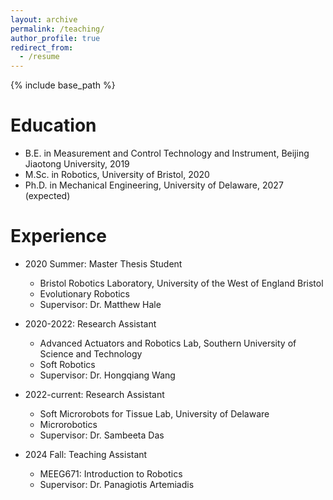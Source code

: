 ```yaml
---
layout: archive
permalink: /teaching/
author_profile: true
redirect_from:
  - /resume
---
```


{% include base_path %}

Education
======
* B.E. in Measurement and Control Technology and Instrument, Beijing Jiaotong University, 2019
* M.Sc. in Robotics, University of Bristol, 2020
* Ph.D. in Mechanical Engineering, University of Delaware, 2027 (expected)

Experience
======
* 2020 Summer: Master Thesis Student
  * Bristol Robotics Laboratory, University of the West of England Bristol
  * Evolutionary Robotics
  * Supervisor: Dr. Matthew Hale

* 2020-2022: Research Assistant
  * Advanced Actuators and Robotics Lab, Southern University of Science and Technology
  * Soft Robotics
  * Supervisor: Dr. Hongqiang Wang
 
* 2022-current: Research Assistant
  * Soft Microrobots for Tissue Lab, University of Delaware
  * Microrobotics
  * Supervisor: Dr. Sambeeta Das
 
* 2024 Fall: Teaching Assistant
  * MEEG671: Introduction to Robotics
  * Supervisor: Dr. Panagiotis Artemiadis
